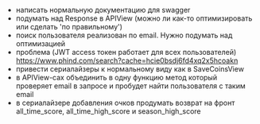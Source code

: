 - написать нормальную документацию для swagger
- подумать над Response в APIView (можно ли как-то оптимизировать или сделать 'по правильному')
- поиск пользователя реализован по email. Нужно подумать над оптимизацией
- проблема (JWT access токен работает для всех пользователей) https://www.phind.com/search?cache=hcie0bsdj6fd4xq2x5hcoakn
- привести сериалайзеры к нормальному виду как в SaveCoinsView
- в APIView-сах объединить в одну функцию метод который проверяет email в запросе и пробудет найти пользователя с таким email
- в сериалайзере добавления очков продумать возврат на фронт all_time_score, all_time_high_score и season_high_score